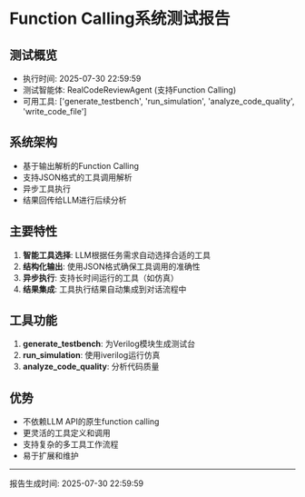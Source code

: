 # Function Calling系统测试报告

## 测试概览
- 执行时间: 2025-07-30 22:59:59
- 测试智能体: RealCodeReviewAgent (支持Function Calling)
- 可用工具: ['generate_testbench', 'run_simulation', 'analyze_code_quality', 'write_code_file']

## 系统架构
- 基于输出解析的Function Calling
- 支持JSON格式的工具调用解析
- 异步工具执行
- 结果回传给LLM进行后续分析

## 主要特性
1. **智能工具选择**: LLM根据任务需求自动选择合适的工具
2. **结构化输出**: 使用JSON格式确保工具调用的准确性
3. **异步执行**: 支持长时间运行的工具（如仿真）
4. **结果集成**: 工具执行结果自动集成到对话流程中

## 工具功能
1. **generate_testbench**: 为Verilog模块生成测试台
2. **run_simulation**: 使用iverilog运行仿真
3. **analyze_code_quality**: 分析代码质量

## 优势
- 不依赖LLM API的原生function calling
- 更灵活的工具定义和调用
- 支持复杂的多工具工作流程
- 易于扩展和维护

---
报告生成时间: 2025-07-30 22:59:59
